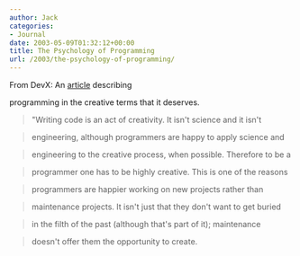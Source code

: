 ```yaml
---
author: Jack
categories:
- Journal
date: 2003-05-09T01:32:12+00:00
title: The Psychology of Programming
url: /2003/the-psychology-of-programming/
---
```


From DevX: An [article][1] describing
  

  
programming in the creative terms that it deserves.



> "Writing code is an act of creativity. It isn't science and it isn't
  
> 
  
> engineering, although programmers are happy to apply science and
  
> 
  
> engineering to the creative process, when possible. Therefore to be a
  
> 
  
> programmer one has to be highly creative. This is one of the reasons
  
> 
  
> programmers are happier working on new projects rather than
  
> 
  
> maintenance projects. It isn't just that they don't want to get buried
  
> 
  
> in the filth of the past (although that's part of it); maintenance
  
> 
  
> doesn't offer them the opportunity to create.</p>

 [1]: //www.devx.com/devx/editorial/11659"